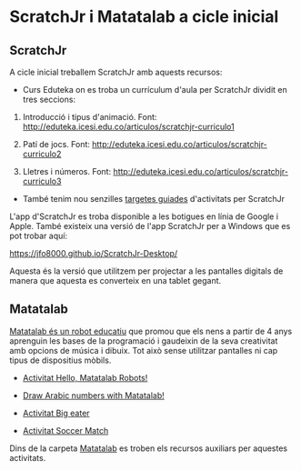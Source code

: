 # ScratchJr i Matatalab a cicle inicial

## ScratchJr

A cicle inicial treballem ScratchJr amb aquests recursos:

* Curs Eduteka on es troba un currículum d'aula per ScratchJr dividit en tres seccions:

1. Introducció i tipus d'animació. Font: http://eduteka.icesi.edu.co/articulos/scratchjr-curriculo1

2. Patí de jocs. Font: http://eduteka.icesi.edu.co/articulos/scratchjr-curriculo2

3. Lletres i números. Font: http://eduteka.icesi.edu.co/articulos/scratchjr-curriculo3

* També tenim nou senzilles [targetes guiades](https://github.com/Scratch-BiP/Recursos/blob/master/Cicle%20inicial/Targetes-activitats-ScratchJr.pdf) d'activitats per ScratchJr

L'app d'ScratchJr es troba disponible a les botigues en línia de Google i Apple. També existeix una versió de l'app ScratchJr per a Windows que es pot trobar aquí:

https://jfo8000.github.io/ScratchJr-Desktop/

Aquesta és la versió que utilitzem per projectar a les pantalles digitals de manera que aquesta es converteix en una tablet gegant.

## Matatalab

[Matatalab és un robot educatiu](https://sites.google.com/a/xtec.cat/robotica-garrigues/matatalab) que promou que els nens a partir de 4 anys aprenguin les bases de la programació i gaudeixin de la seva creativitat  amb opcions de música i dibuix. Tot això sense utilitzar pantalles ni cap tipus de dispositius mòbils.

- [Activitat Hello, Matatalab Robots!](https://matatalab.com/en/node/88)

- [Draw Arabic numbers with Matatalab!](https://matatalab.com/en/node/87)

- [Activitat Big eater](https://matatalab.com/en/node/80)

- [Activitat Soccer Match](https://matatalab.com/en/node/81)

Dins de la carpeta [Matatalab](https://github.com/Scratch-BiP/Recursos/tree/master/Cicle%20inicial/Activitats%20Matatalab) es troben els recursos auxiliars per aquestes activitats.
